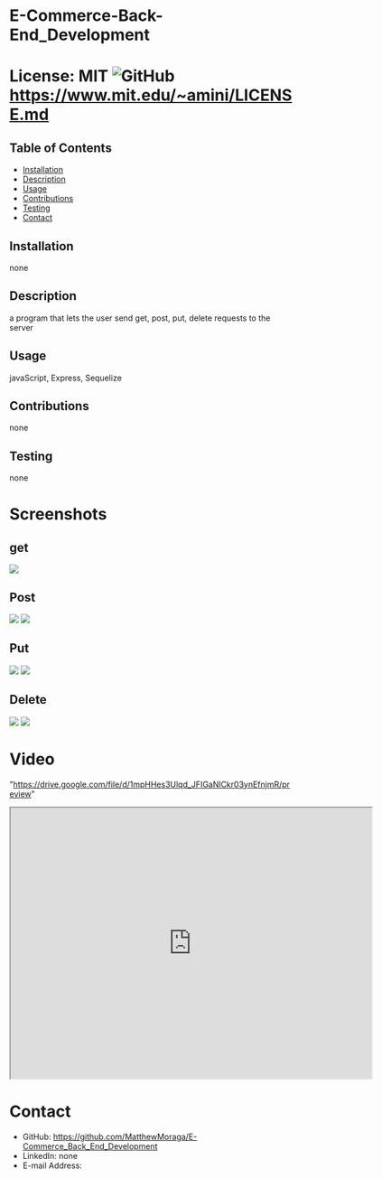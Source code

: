 

# E-Commerce-Back-End_Development
# License: MIT ![GitHub](https://img.shields.io/github/license/MatthewMoraga/README_Generator) https://www.mit.edu/~amini/LICENSE.md 

## Table of Contents
* [Installation](#installation)
* [Description](#description)
* [Usage](#usage)
* [Contributions](#contributions)
* [Testing](#testing)
* [Contact](#contact)

## Installation
none
## Description
a program that lets the user send get, post, put, delete requests to the server
## Usage
javaScript, Express, Sequelize
## Contributions
none
## Testing
none

# Screenshots
## get
![](assets\E-Commerce_Get_Screenshot.jpg)
## Post
![](assets\E-Commerce_Post_Screenshot.jpg)
![](assets\E-Commerce_Post_Add_Screenshot.jpg)
## Put
![](assets\E-Commerce_Put_Screenshot.jpg)
![](assets\E-Commerce_Put_Change_Screenshot.jpg)
## Delete
![](assets\E-Commerce_Delete_Screenshot.jpg)
![](assets\E-Commerce_Delete_After_Screenshot.jpg)

# Video
"https://drive.google.com/file/d/1mpHHes3Ulqd_JFIGaNlCkr03ynEfnjmR/preview"
<iframe src="https://drive.google.com/file/d/1mpHHes3Ulqd_JFIGaNlCkr03ynEfnjmR/preview" width="640" height="480"></iframe>

# Contact
* GitHub: https://github.com/MatthewMoraga/E-Commerce_Back_End_Development
* LinkedIn: none
* E-mail Address: 
